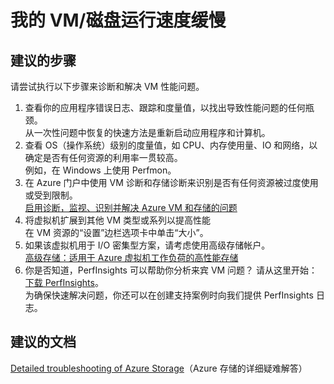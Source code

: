 <properties
    pageTitle="My VM/Disk is slow"
    description="我的 VM/磁盘运行速度缓慢"
    service="microsoft.classicstorage"
    resource="storageaccounts"
    authors="kasparks"
    displayOrder="4"
    selfHelpType="resource"
    supportTopicIds=""
    resourceTags=""
    productPesIds="15629"
    cloudEnvironments="public"
/>


# <a name="my-vmdisk-is-slow"></a>我的 VM/磁盘运行速度缓慢

## <a name="recommended-steps"></a>**建议的步骤**
请尝试执行以下步骤来诊断和解决 VM 性能问题。

1. 查看你的应用程序错误日志、跟踪和度量值，以找出导致性能问题的任何瓶颈。<br>
从一次性问题中恢复的快速方法是重新启动应用程序和计算机。
2. 查看 OS（操作系统）级别的度量值，如 CPU、内存使用量、IO 和网络，以确定是否有任何资源的利用率一贯较高。<br>
例如，在 Windows 上使用 Perfmon。
3. 在 Azure 门户中使用 VM 诊断和存储诊断来识别是否有任何资源被过度使用或受到限制。<br>
[启用诊断，监视、识别并解决 Azure VM 和存储的问题](http://aka.ms/azurevmperf)
4. 将虚拟机扩展到其他 VM 类型或系列以提高性能<br>
在 VM 资源的“设置”边栏选项卡中单击“大小”。
5. 如果该虚拟机用于 I/O 密集型方案，请考虑使用高级存储帐户。<br>
[高级存储：适用于 Azure 虚拟机工作负荷的高性能存储](https://azure.microsoft.com/documentation/articles/storage-premium-storage-preview-portal/)
6. 你是否知道，PerfInsights 可以帮助你分析来宾 VM 问题？ 请从这里开始：[下载 PerfInsights](https://www.microsoft.com/en-us/download/details.aspx?id=54915&fa43d42b-25b5-4a42-fe9b-1634f450f5ee=True)。<br> 为确保快速解决问题，你还可以在创建支持案例时向我们提供 PerfInsights 日志。

## <a name="recommended-documents"></a>**建议的文档**
[Detailed troubleshooting of Azure Storage](https://azure.microsoft.com/documentation/articles/storage-monitoring-diagnosing-troubleshooting/)（Azure 存储的详细疑难解答）

